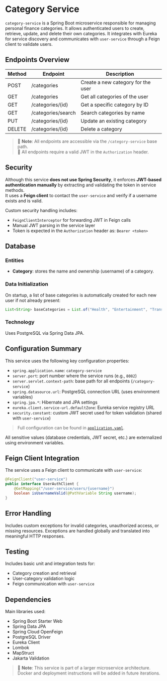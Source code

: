 # Category Service

`category-service` is a Spring Boot microservice responsible for managing personal finance categories. It allows authenticated users to create, retrieve, update, and delete their own categories. It integrates with Eureka for service discovery and communicates with `user-service` through a Feign client to validate users.

## Endpoints Overview

| Method | Endpoint                 | Description                            |
|--------|--------------------------|----------------------------------------|
| POST   | /categories              | Create a new category for the user     |
| GET    | /categories              | Get all categories of the user         |
| GET    | /categories/{id}         | Get a specific category by ID          |
| GET    | /categories/search       | Search categories by name              |
| PUT    | /categories/{id}         | Update an existing category            |
| DELETE | /categories/{id}         | Delete a category                      |

>📌 **Note**: All endpoints are accessible via the `/category-service` base path.  
🔐 All endpoints require a valid JWT in the `Authorization` header.

## Security

Although this service **does not use Spring Security**, it enforces **JWT-based authentication manually** by extracting and validating the token in service methods.  
It uses a **Feign client** to contact the `user-service` and verify if a username exists and is valid.

Custom security handling includes:
- `FeignClientInterceptor` for forwarding JWT in Feign calls
- Manual JWT parsing in the service layer
- Token is expected in the `Authorization` header as: `Bearer <token>`


## Database

### Entities

- **Category**: stores the name and ownership (username) of a category.

### Data Initialization

On startup, a list of base categories is automatically created for each new user if not already present:

```java
List<String> baseCategories = List.of("Health", "Entertainment", "Transport", "Food");
````

### Technology

Uses PostgreSQL via Spring Data JPA.

## Configuration Summary

This service uses the following key configuration properties:

* `spring.application.name`: `category-service`
* `server.port`: port number where the service runs (e.g., `8082`)
* `server.servlet.context-path`: base path for all endpoints (`/category-service`)
* `spring.datasource.url`: PostgreSQL connection URL (uses environment variables)
* `spring.jpa.*`: Hibernate and JPA settings
* `eureka.client.service-url.defaultZone`: Eureka service registry URL
* `security.constant`: custom JWT secret used for token validation (shared with `user-service`)

> Full configuration can be found in [`application.yaml`](src/main/resources/application.yaml).

All sensitive values (database credentials, JWT secret, etc.) are externalized using environment variables.

## Feign Client Integration

The service uses a Feign client to communicate with `user-service`:

```java
@FeignClient("user-service")
public interface UserAuthClient {
    @GetMapping("/user-service/users/{username}")
    boolean isUsernameValid(@PathVariable String username);
}
```

## Error Handling

Includes custom exceptions for invalid categories, unauthorized access, or missing resources. Exceptions are handled globally and translated into meaningful HTTP responses.

## Testing

Includes basic unit and integration tests for:

* Category creation and retrieval
* User-category validation logic
* Feign communication with `user-service`

## Dependencies

Main libraries used:

* Spring Boot Starter Web
* Spring Data JPA
* Spring Cloud OpenFeign
* PostgreSQL Driver
* Eureka Client
* Lombok
* MapStruct
* Jakarta Validation

>📌 **Note**: This service is part of a larger microservice architecture. Docker and deployment instructions will be added in future iterations.